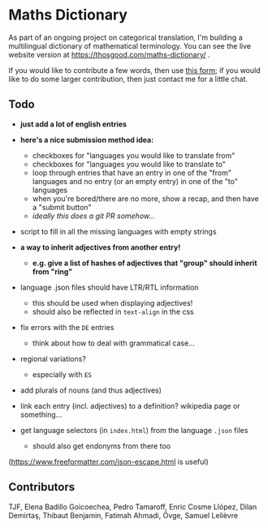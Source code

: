 # Maths Dictionary

As part of an ongoing project on categorical translation, I'm building a multilingual dictionary of mathematical terminology.
You can see the live website version at https://thosgood.com/maths-dictionary/ .

If you would like to contribute a few words, then use [this form](https://docs.google.com/forms/d/e/1FAIpQLScxROn89utMb6NwsM4H6hbOcTtw2NzjLXztmrBinyQwGeZPSg/viewform); if you would like to do some larger contribution, then just contact me for a little chat.

## Todo

- **just add a lot of english entries**

- **here's a nice submission method idea:**
    + checkboxes for "languages you would like to translate from"
    + checkboxes for "languages you would like to translate to"
    + loop through entries that have an entry in one of the "from" languages and no entry (or an empty entry) in one of the "to" languages
    + when you're bored/there are no more, show a recap, and then have a "submit button"
    + _ideally this does a git PR somehow..._
- script to fill in all the missing languages with empty strings
- **a way to inherit adjectives from another entry!**
    + **e.g. give a list of hashes of adjectives that "group" should inherit from "ring"**
- language .json files should have LTR/RTL information
    + this should be used when displaying adjectives!
    + should also be reflected in `text-align` in the css
- fix errors with the `DE` entries
    + think about how to deal with grammatical case...
- regional variations?
    + especially with `ES`
- add plurals of nouns (and thus adjectives)
- link each entry (incl. adjectives) to a definition? wikipedia page or something...
- get language selectors (in `index.html`) from the language `.json` files
    + should also get endonyms from there too

(<https://www.freeformatter.com/json-escape.html> is useful)

## Contributors

TJF, Elena Badillo Goicoechea, Pedro Tamaroff, Enric Cosme Llópez, Dilan Demirtaş, Thibaut Benjamin, Fatimah Ahmadi, Övge, Samuel Lelièvre

